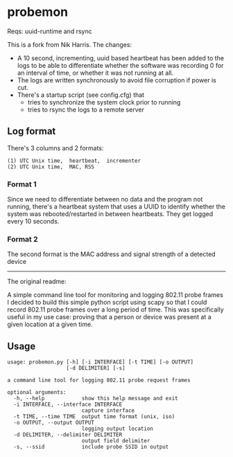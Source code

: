 # probemon

Reqs: uuid-runtime and rsync

This is a fork from Nik Harris.  The changes:

  * A 10 second, incrementing, uuid based heartbeat has been added to the logs to be able to differentiate whether the software was recording 0 for an interval of time, or whether it was not running at all.
  * The logs are written synchronously to avoid file corruption if power is cut.
  * There's a startup script (see config.cfg) that 
    * tries to synchronize the system clock prior to running
    * tries to rsync the logs to a remote server

## Log format

There's 3 columns and 2 formats:

    (1) UTC Unix time,  heartbeat,  incrementer
    (2) UTC Unix time,  MAC, RSS

### Format 1
Since we need to differentiate between no data and the program not running, there's a heartbeat system that uses a UUID to identify whether the system was rebooted/restarted in between heartbeats. They get logged every 10 seconds.


### Format 2
The second format is the MAC address and signal strength of a detected
device


----

The original readme:

A simple command line tool for monitoring and logging 802.11 probe frames
I decided to build this simple python script using scapy so that I could record 802.11 probe frames over a long period of time. This was specifically useful in my use case: proving that a person or device was present at a given location at a given time.

## Usage

```
usage: probemon.py [-h] [-i INTERFACE] [-t TIME] [-o OUTPUT] 
                   [-d DELIMITER] [-s]

a command line tool for logging 802.11 probe request frames

optional arguments:
  -h, --help            show this help message and exit
  -i INTERFACE, --interface INTERFACE
                        capture interface
  -t TIME, --time TIME  output time format (unix, iso)
  -o OUTPUT, --output OUTPUT
                        logging output location
  -d DELIMITER, --delimiter DELIMITER
                        output field delimiter
  -s, --ssid            include probe SSID in output
```

